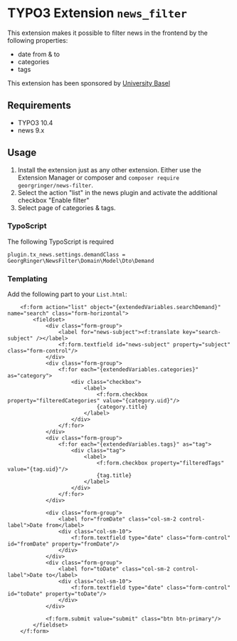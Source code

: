 # TYPO3 Extension `news_filter`

This extension makes it possible to filter news in the frontend by the following properties:

- date from & to
- categories
- tags

This extension has been sponsored by [University Basel](https://www.unibas.ch)

## Requirements

- TYPO3 10.4
- news 9.x

## Usage

1. Install the extension just as any other extension. Either use the Extension Manager or composer and `composer require georgringer/news-filter`.
2. Select the action "list" in the news plugin and activate the additional checkbox "Enable filter"
3. Select page of categories & tags.

### TypoScript

The following TypoScript is required

```typo3_typoscript
plugin.tx_news.settings.demandClass = GeorgRinger\NewsFilter\Domain\Model\Dto\Demand
```

### Templating

Add the following part to your `List.html`:

```
	<f:form action="list" object="{extendedVariables.searchDemand}" name="search" class="form-horizontal">
		<fieldset>
			<div class="form-group">
				<label for="news-subject"><f:translate key="search-subject" /></label>
				<f:form.textfield id="news-subject" property="subject" class="form-control"/>
			</div>
			<div class="form-group">
				<f:for each="{extendedVariables.categories}" as="category">
					<div class="checkbox">
						<label>
							<f:form.checkbox property="filteredCategories" value="{category.uid}"/>
							{category.title}
						</label>
					</div>
				</f:for>
			</div>
			<div class="form-group">
				<f:for each="{extendedVariables.tags}" as="tag">
					<div class="tag">
						<label>
							<f:form.checkbox property="filteredTags" value="{tag.uid}"/>
							{tag.title}
						</label>
					</div>
				</f:for>
			</div>

			<div class="form-group">
				<label for="fromDate" class="col-sm-2 control-label">Date from</label>
				<div class="col-sm-10">
					<f:form.textfield type="date" class="form-control" id="fromDate" property="fromDate"/>
				</div>
			</div>
			<div class="form-group">
				<label for="toDate" class="col-sm-2 control-label">Date to</label>
				<div class="col-sm-10">
					<f:form.textfield type="date" class="form-control" id="toDate" property="toDate"/>
				</div>
			</div>

			<f:form.submit value="submit" class="btn btn-primary"/>
		</fieldset>
	</f:form>
```

